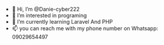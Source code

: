 - 👋 Hi, I’m @Danie-cyber222
- 👀 I’m interested in programing
- 🌱 I’m currently learning Laravel And PHP
- 📫 you can reach me with my phone number on Whatsapp: 09029654497

<!---
Danie-cyber222/Danie-cyber222 is a ✨ special ✨ repository because its `README.md` (this file) appears on your GitHub profile.
You can click the Preview link to take a look at your changes.
--->
